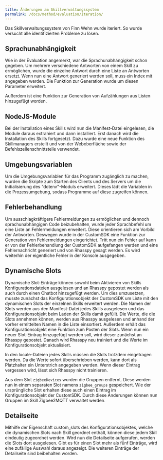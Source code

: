 ```yaml
---
title: Änderungen am Skillverwaltungssystem
permalink: /docs/method/evaluation/iteration/
---
```


Das Skillverwaltungssystem von Finn Wehn wurde iteriert. So wurde versucht alle identifizierten Probleme zu lösen. 

## Sprachunabhängigkeit

Wie in der Evaluation angemerkt, war die Sprachunabhängigkeit schon gegeben. Um mehrere verschiedene Antworten von einem Skill zu ermöglichen, wurde die einzelne Antwort durch eine Liste an Antworten ersetzt. Wenn nun eine Antwort generiert werden soll, muss ein Index mit angegeben werden. Die Funktion zur Generation wurde um diesen Parameter erweitert. <br>

Außerdem ist eine Funktion zur Generation von Aufzählungen aus Listen hinzugefügt worden.

## NodeJS-Module

Bei der Installation eines Skills wird nun die Manifest-Datei eingelesen, die Module daraus extrahiert und dann installiert. Erst danach wird die Installation des Skills fortgesetzt. Dazu wurde eine neue Funktion des Skillmanagers erstellt und von der Weboberfläche sowie der Befehlszeilenschnittstelle verwendet. 

## Umgebungsvariablen

Um die Umgebungsvariablen für das Programm zugänglich zu machen, wurden die Skripte zum Starten des Clients und des Servers um die Initialisierung des "dotenv"-Moduls erweitert. Dieses lädt die Variablen in die Prozessumgebung, sodass Programme auf diese zugreifen können.

## Fehlerbehandlung

Um ausschlagkräftigere Fehlermeldungen zu ermöglichen und dennoch sprachunabhängigen Code beizubehalten, wurde jeder Sprachbefehl um eine Liste an Fehlermeldungen erweitert. Diese orientieren sich am Vorbild der Antworten. Deswegen wurde in der CustomSDK eine Funktion zur Generation von Fehlermeldungen eingerichtet. Tritt nun ein Fehler auf kann er von der Fehlerbehandlung der CustomSDK aufgefangen werden und eine Fehlernachricht generiert und von Rhasspy gesagt werden. Es wird weiterhin der eigentliche Fehler in der Konsole ausgegeben.

## Dynamische Slots

Dynamische Slot-Einträge können sowohl beim Aktivieren von Skills Konfigurationsdateien ausgelesen und an Rhasspy gepostet werden als auch durch einen Chatbot hinzugefügt werden. Um dies umzusetzen, musste zunächst das Konfigurationsobjekt der CustomSDK um Liste mit den dynamischen Slots der einzelnen Skills erweitert werden. Die Namen der Slots werden aus den Manifest-Datei jedes Skills ausgelesen und das Konfigurationsobjekt beim Laden der Skills damit gefüllt. Die Werte, die die Slots annehmen können, werden aus Rhasspy ausgelesen und anhand der vorher ermittelten Namen in die Liste einsortiert. Außerdem erhält das Konfigurationsobjekt eine Funktion zum Posten der Slots. Wenn nun ein neuer Slot-Eintrag hinzugefügt werden soll, wird dieser zunächst an Rhasspy gepostet. Danach wird Rhasspy neu trainiert und die Werte im Konfigurationsobjekt  aktualisiert. <br>

In den locale-Dateien jedes Skills müssen die Slots trotzdem eingetragen werden. Da die Werte sofort überschrieben werden, kann dort als Platzhalter ein Unterstrich angegeben werden. Wenn dieser Eintrag vergessen wird, lässt sich Rhasspy nicht trainieren. <br>

Aus dem Slot `zigbeeDevices` wurden die Gruppen entfernt. Diese werden nun in einem separaten Slot namens `zigbee_groups` gespeichert. Wie der ursprüngliche Slot erhalten diese auch einen Eintrag im Konfigurationsobjekt der CustomSDK. Durch diese Änderungen können nun Gruppen im Skill Zigbee2MQTT verwaltet werden.

## Detailseite

Mithilfe der Eigenschaft custom_slots des Konfigurationsobjektes, welche die dynamischen Slots nach Skill geordnet enthält, können diese jedem Skill eindeutig zugeordnet werden. Wird nun die Detailseite aufgerufen, werden die Slots dort ausgelesen. Gibt es für einen Slot mehr als fünf Einträge, wird eine zufällige Auswahl daraus angezeigt. Die weiteren Einträge der Detailseite sind beibehalten worden.